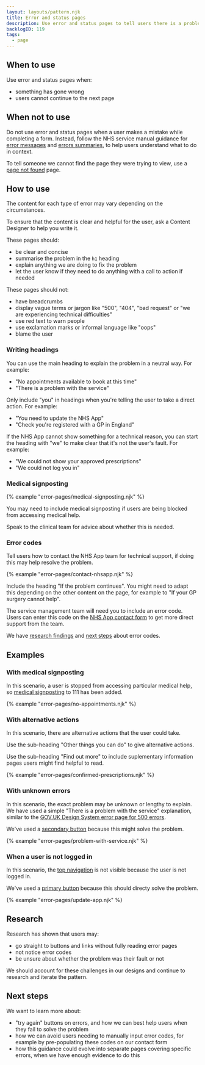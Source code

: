 ```yaml
---
layout: layouts/pattern.njk
title: Error and status pages
description: Use error and status pages to tell users there is a problem. Explain what has happened and what they can do next.
backlogID: 119
tags:
  - page
---
```


## When to use

Use error and status pages when:

- something has gone wrong
- users cannot continue to the next page

## When not to use

Do not use error and status pages when a user makes a mistake while completing a form. Instead, follow the NHS service manual guidance for [error messages](https://service-manual.nhs.uk/design-system/components/error-message) and [errors summaries](https://service-manual.nhs.uk/design-system/components/error-summary), to help users understand what to do in context.

To tell someone we cannot find the page they were trying to view, use a [page not found](/patterns/page-not-found) page.

## How to use

The content for each type of error may vary depending on the circumstances.

To ensure that the content is clear and helpful for the user, ask a Content Designer to help you write it.

These pages should:

- be clear and concise
- summarise the problem in the <code>h1</code> heading
- explain anything we are doing to fix the problem
- let the user know if they need to do anything with a call to action if needed

These pages should not:

- have breadcrumbs
- display vague terms or jargon like "500", "404", "bad request" or "we are experiencing technical difficulties"
- use red text to warn people
- use exclamation marks or informal language like "oops"
- blame the user

### Writing headings

You can use the main heading to explain the problem in a neutral way. For example:

- "No appointments available to book at this time"
- "There is a problem with the service"

Only include "you" in headings when you're telling the user to take a direct action. For example:

- "You need to update the NHS App"
- "Check you're registered with a GP in England"

If the NHS App cannot show something for a technical reason, you can start the heading with "we" to make clear that it's not the user's fault. For example:

- "We could not show your approved prescriptions"
- "We could not log you in"

### Medical signposting

{% example "error-pages/medical-signposting.njk" %}

You may need to include medical signposting if users are being blocked from accessing medical help.

Speak to the clinical team for advice about whether this is needed.

### Error codes

Tell users how to contact the NHS App team for technical support, if doing this may help resolve the problem.

{% example "error-pages/contact-nhsapp.njk" %}

Include the heading "If the problem continues". You might need to adapt this depending on the other content on the page, for example to "If your GP surgery cannot help".

The service management team will need you to include an error code. Users can enter this code on the [NHS App contact form](https://www.nhs.uk/contact-us/nhs-app-contact-us/) to get more direct support from the team.

We have [research findings](#research) and [next steps](#next-steps) about error codes.

## Examples

### With medical signposting

In this scenario, a user is stopped from accessing particular medical help, so [medical signposting](#medical-signposting) to 111 has been added.

{% example "error-pages/no-appointments.njk" %}

### With alternative actions

In this scenario, there are alternative actions that the user could take.

Use the sub-heading "Other things you can do" to give alternative actions.

Use the sub-heading "Find out more" to include suplementary information pages users might find helpful to read.

{% example "error-pages/confirmed-prescriptions.njk" %}

### With unknown errors

In this scenario, the exact problem may be unknown or lengthy to explain. We have used a simple "There is a problem with the service" explanation, similar to the [GOV.UK Design System error page for 500 errors](https://design-system.service.gov.uk/patterns/problem-with-the-service-pages/).

We've used a [secondary button](/components/buttons#secondary-button) because this might solve the problem.

{% example "error-pages/problem-with-service.njk" %}

### When a user is not logged in

In this scenario, the [top navigation](/components/top-navigation) is not visible because the user is not logged in.

We've used a [primary button](/components/buttons#primary-button) because this should directy solve the problem.

{% example "error-pages/update-app.njk" %}

## Research

Research has shown that users may:

- go straight to buttons and links without fully reading error pages
- not notice error codes
- be unsure about whether the problem was their fault or not

We should account for these challenges in our designs and continue to research and iterate the pattern.

## Next steps

We want to learn more about:

- "try again" buttons on errors, and how we can best help users when they fail to solve the problem
- how we can avoid users needing to manually input error codes, for example by pre-populating these codes on our contact form
- how this guidance could evolve into separate pages covering specific errors, when we have enough evidence to do this
